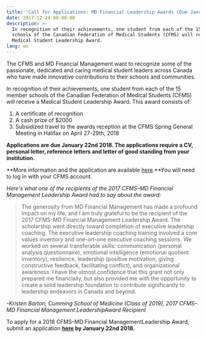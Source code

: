 ```yaml
---
title: 'Call for Applications: MD Financial Leadership Awards (Due January 22nd)'
date: 2017-12-24 00:00:00
description: >-
  In recognition of their achievements, one student from each of the 15 member
  schools of the Canadian Federation of Medical Students (CFMS) will receive a
  Medical Student Leadership Award.
lang: en
---
```



The CFMS and MD Financial Management want to recognize some of the passionate, dedicated and caring medical student leaders across Canada who have made innovative contributions to their schools and communities.

In recognition of their achievements, one student from each of the 15 member schools of the Canadian Federation of Medical Students (CFMS) will receive a Medical Student Leadership Award. This award consists of:

1. A certificate of recognition
2. A cash prize of $2000
3. Subsidized travel to the awards reception at the CFMS Spring General Meeting in Halifax on April 27-29th, 2018

**Applications are due January 22nd 2018. The applications require a CV, personal letter, reference letters and letter of good standing from your institution.**

**More information and the application are available [here](https://www.cfms.org/resources/md-leadership-awards.html).**You will need to log in with your CFMS account.

*Here's what one of the recipients of the 2017 CFMS–MD Financial Management Leadership Award had to say about the award:*

<div><div><blockquote><p>The generosity from MD Financial Management has made a profound impact on my life, and I am truly grateful to be the recipient of the 2017 CFMS-MD Financial Management Leadership Award. The scholarship went directly toward completion of executive leadership coaching. The executive leadership coaching training involved a core values inventory and one-on-one executive coaching sessions. We worked on several transferable skills: communication (personal analysis questionnaire), emotional intelligence (emotional quotient inventory), resilience, leadership (positive motivation, giving constructive feedback, facilitating conflict), and organizational awareness. I have the utmost confidence that this grant not only prepared me financially, but also provided me with the opportunity to create a solid leadership foundation to contribute significantly to leadership endeavors in Canada and beyond.&nbsp;</p></blockquote></div></div>

*-Kristen Barton, Cumming School of Medicine (Class of 2019), *2017 CFMS–MD Financial Management Leadership*Award Recipient*

To apply for a 2018 CFMS–MD Financial ManagementLeadership Award, submit an application **[here](https://www.cfms.org/resources/md-leadership-awards.html) by January 22nd 2018.**